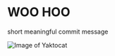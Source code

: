 # WOO HOO

short meaningful commit message

![Image of Yaktocat](https://octodex.github.com/images/yaktocat.png)
